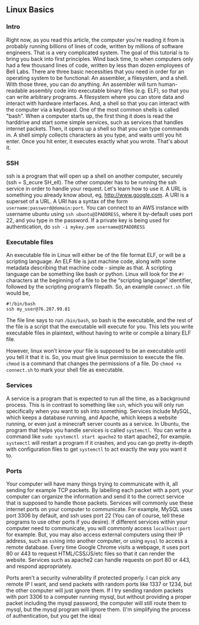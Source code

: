 ## Linux Basics

### Intro

Right now, as you read this article, the computer you're reading it from is probably running billions of lines of code, written by millions of software engineers. That is a very complicated system. The goal of this tutorial is to bring you back into first principles. Wind back time, to when computers only had a few thousand lines of code, written by less than dozen employees of Bell Labs. There are three basic necessities that you need in order for an operating system to be functional: An assembler, a filesystem, and a shell. With those three, you can do anything. An assembler will turn human-readable assembly code into executable binary files (e.g. ELF), so that you can write arbitrary programs. A filesystem where you can store data and interact with hardware interfaces. And, a shell so that you can interact with the computer via a keyboard. One of the most common shells is called "bash". When a computer starts up, the first thing it does is read the harddrive and start some simple services, such as services that handles internet packets. Then, it opens up a shell so that you can type commands in. A shell simply collects characters as you type, and waits until you hit enter. Once you hit enter, it executes exactly what you wrote. That's about it.

### SSH

ssh is a program that will open up a shell on another computer, securely (ssh = S_ecure SH_ell). The other computer has to be running the ssh service in order to handle your request. Let's learn how to use it. A URL is something you already know about, eg, http://www.google.com. A URI is a superset of a URL. A URI has a syntax of the form `username:password@domain:port`. You can connect to an AWS instance with username ubuntu using `ssh ubuntu@IPADDRESS`, where it by-default uses port 22, and you type in the password. If a private key is being used for authentication, do `ssh -i mykey.pem username@IPADDRESS`

### Executable files

An executable file in Linux will either be of the file format ELF, or will be a scripting language. An ELF file is just machine code, along with some metadata describing that machine code - simple as that. A scripting language can be something like bash or python. Linux will look for the `#!` characters at the beginning of a file to be the “scripting language” identifier, followed by the scripting program’s filepath. So, an example `connect.sh` file would be,

```
#!/bin/bash
ssh my_user@76.207.99.81
```

The file line says to run `/bin/bash`, so bash is the executable, and the rest of the file is a script that the executable will execute for you. This lets you write executable files in plaintext, without having to write or compile a binary ELF file.

However, linux won’t know your file is supposed to be an executable until you tell it that it is. So, you must give linux permission to execute the file. `chmod` is a command that changes the permissions of a file. Do `chmod +x connect.sh` to mark your shell file as executable.

### Services

A service is a program that is expected to run all the time, as a background process. This is in contrast to something like `ssh`, which you will only run specifically when you want to ssh into something. Services include MySQL, which keeps a database running, and Apache, which keeps a website running, or even just a minecraft server counts as a service. In Ubuntu, the program that helps you handle services is called `systemctl`. You can write a command like `sudo systemctl start apache2` to start apache2, for example. `systemctl` will restart a program if it crashes, and you can go pretty in-depth with configuration files to get `systemctl` to act exactly the way you want it to.

### Ports

Your computer will have many things trying to communicate with it, all sending for example TCP packets. By labelling each packet with a port, your computer can organize the information and send it to the correct service that is supposed to handle those packets. Services will commonly use these internet ports on your computer to communicate. For example, MySQL uses port 3306 by default, and ssh uses port 22 (You can of course, tell these programs to use other ports if you desire). If different services within your computer need to communicate, you will commonly access `localhost:port` for example. But, you may also access external computers using their IP address, such as `ssh`ing into another computer, or using `mysql` to access a remote database. Every time Google Chrome visits a webpage, it uses port 80 or 443 to request HTML/CSS/JS/etc files so that it can render the website. Services such as apache2 can handle requests on port 80 or 443, and respond appropriately.

Ports aren't a security vulnerability if protected properly. I can pick any remote IP I want, and send packets with random ports like 1337 or 1234, but the other computer will just ignore them. If I try sending random packets with port 3306 to a computer running mysql, but without providing a proper packet including the mysql password, the computer will still route them to mysql, but the mysql program will ignore them. (I'm simplifying the process of authentication, but you get the idea)
